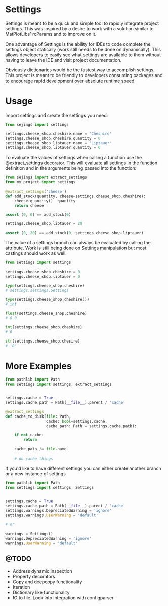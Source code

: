 # Settings

Settings is meant to be a quick and simple tool to rapidly integrate project
settings. This was inspired by a desire to work with a solution similar
to MatPlotLibs' rcParams and to improve on it.

One advantage of Settings is the ability for IDEs to code complete the 
settings object statically (work still needs to be done on dynamically).
This allows developers to easily see what settings are available to them
without having to leave the IDE and visit project documentation. 

Obviously dictionaries would be the fastest way to accomplish settings. 
This project is meant to be friendly to developers consuming packages 
and to encourage rapid development over absolute runtime speed.

# Usage

Import settings and create the settings you need:

```python
from sejings import settings

settings.cheese_shop.cheshire.name = 'Cheshire'
settings.cheese_shop.cheshire.quantity = 0
settings.cheese_shop.liptauer.name = 'Liptauer'
settings.cheese_shop.liptauer.quantity = 0

```

To evaluate the values of settings when calling a function
use the @extract_settings decorator. This will evaluate all 
settings in the function definition and in the arguments
being passed into the function:

```python
from sejings import extract_settings
from my_project import settings

@extract_settings('cheese')
def add_stock(quantity, cheese=settings.cheese_shop.cheshire):
    cheese.quantity()  quantity
    return cheese

assert (0, 0) == add_stock(0)

settings.cheese_shop.liptauer = 20

assert (0, 20) == add_stock(0, settings.cheese_shop.liptauer)
```

The value of a settings branch can always be evaluated by calling
the attribute. Work is still being done on Settings manipulation but
most castings should work as well.

```python
from settings import settings

settings.cheese_shop.cheshire = 0
settings.cheese_shop.liptauer = 0

type(settings.cheese_shop.cheshire)
# settings.settings.Settings

type(settings.cheese_shop.cheshire())
# int

float(settings.cheese_shop.cheshire)
# 0.0

int(settings.cheese_shop.cheshire)
# 0

str(settings.cheese_shop.chesire)
# '0'

```

# More Examples

```python
from pathlib import Path
from settings import settings, extract_settings


settings.cache = True
settings.cache.path = Path(__file__).parent / 'cache'

@extract_settings
def cache_to_disk(file: Path, 
                  cache: bool=settings.cache, 
                  cache_path: Path = settings.cache.path):

    if not cache:
        return
        
    cache_path /= file.name
    
    # do cache things

```

If you'd like to have different settings you can either create another 
branch or a new instance of settings

```python
from pathlib import Path
from settings import settings, Settings


settings.cache = True
settings.cache.path = Path(__file__).parent / 'cache'
settings.warnings.DepreciatedWarning = 'ignore'
settings.warnings.UserWarning = 'default'

# or

warnings = Settings()
warnings.DepreciatedWarning = 'ignore'
warnings.UserWarning = 'default'
```

## @TODO

* Address dynamic inspection
* Property decorators
* Copy and deepcopy functionality
* Iteration
* Dictionary like functionality
* IO to file. Look into integration with configparser.